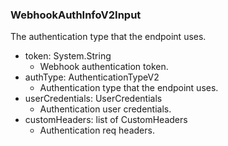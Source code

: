 ### WebhookAuthInfoV2Input
The authentication type that the endpoint uses.

- token: System.String
  - Webhook authentication token.
- authType: AuthenticationTypeV2
  - Authentication type that the endpoint uses.
- userCredentials: UserCredentials
  - Authentication user credentials.
- customHeaders: list of CustomHeaders
  - Authentication req headers.
